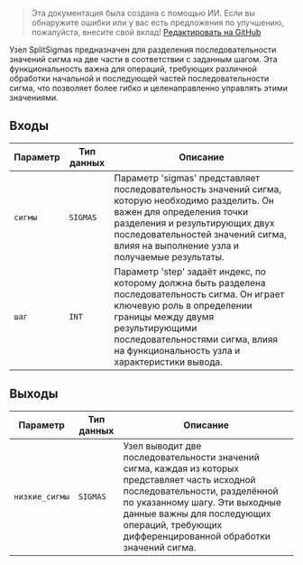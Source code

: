 > Эта документация была создана с помощью ИИ. Если вы обнаружите ошибки или у вас есть предложения по улучшению, пожалуйста, внесите свой вклад! [Редактировать на GitHub](https://github.com/Comfy-Org/embedded-docs/blob/main/comfyui_embedded_docs/docs/SplitSigmas/ru.md)

Узел SplitSigmas предназначен для разделения последовательности значений сигма на две части в соответствии с заданным шагом. Эта функциональность важна для операций, требующих различной обработки начальной и последующей частей последовательности сигма, что позволяет более гибко и целенаправленно управлять этими значениями.

## Входы

| Параметр | Тип данных | Описание |
|-----------|-------------|-------------|
| `сигмы`  | `SIGMAS`    | Параметр 'sigmas' представляет последовательность значений сигма, которую необходимо разделить. Он важен для определения точки разделения и результирующих двух последовательностей значений сигма, влияя на выполнение узла и получаемые результаты. |
| `шаг`    | `INT`       | Параметр 'step' задаёт индекс, по которому должна быть разделена последовательность сигма. Он играет ключевую роль в определении границы между двумя результирующими последовательностями сигма, влияя на функциональность узла и характеристики вывода. |

## Выходы

| Параметр | Тип данных | Описание |
|-----------|-------------|-------------|
| `низкие_сигмы`  | `SIGMAS`    | Узел выводит две последовательности значений сигма, каждая из которых представляет часть исходной последовательности, разделённой по указанному шагу. Эти выходные данные важны для последующих операций, требующих дифференцированной обработки значений сигма. |
